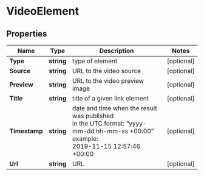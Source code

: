 # VideoElement


## Properties

| Name | Type | Description | Notes |
|------------ | ------------- | ------------- | -------------|
**Type** | **string** | type of element |[optional]|
**Source** | **string** | URL to the video source |[optional]|
**Preview** | **string** | URL to the video preview image |[optional]|
**Title** | **string** | title of a given link element |[optional]|
**Timestamp** | **string** | date and time when the result was published<br>in the UTC format: “yyyy-mm-dd hh-mm-ss +00:00”<br>example:<br>2019-11-15 12:57:46 +00:00 |[optional]|
**Url** | **string** | URL |[optional]|